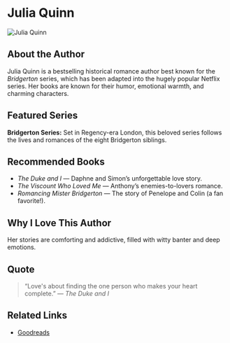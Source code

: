 # Julia Quinn
![Julia Quinn](https://static.tvtropes.org/pmwiki/pub/images/img_7169.jpeg)

## About the Author
Julia Quinn is a bestselling historical romance author best known for the *Bridgerton* series, which has been adapted into the hugely popular Netflix series. Her books are known for their humor, emotional warmth, and charming characters.

## Featured Series
**Bridgerton Series:** Set in Regency-era London, this beloved series follows the lives and romances of the eight Bridgerton siblings.

## Recommended Books
- *The Duke and I* — Daphne and Simon’s unforgettable love story.  
- *The Viscount Who Loved Me* — Anthony’s enemies-to-lovers romance.  
- *Romancing Mister Bridgerton* — The story of Penelope and Colin (a fan favorite!).

## Why I Love This Author
Her stories are comforting and addictive, filled with witty banter and deep emotions.

## Quote
> “Love's about finding the one person who makes your heart complete.” — *The Duke and I*

## Related Links
- [Goodreads](https://www.goodreads.com/author/show/63898.Julia_Quinn)

